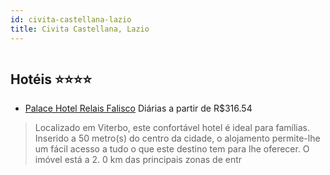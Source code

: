 ```yaml
---
id: civita-castellana-lazio
title: Civita Castellana, Lazio
---
```


<center><img src="http://photos.hotelbeds.com/giata/21/219971/219971a_hb_k_001.jpg" alt="" /></center>


## Hotéis ⭐️⭐️⭐️⭐️

-    [Palace Hotel Relais Falisco](https://www.hurb.com/aud/https://www.hurb.com/hoteis/civita-castellana/palace-hotel-relais-falisco-JNP-JP359973?cmp=18055) Diárias a partir de R$316.54
   > Localizado em Viterbo, este confortável hotel é ideal para famílias. Inserido a 50 metro(s) do centro da cidade, o alojamento permite-lhe um fácil acesso a tudo o que este destino tem para lhe oferecer. O imóvel está a 2. 0 km das principais zonas de entr
